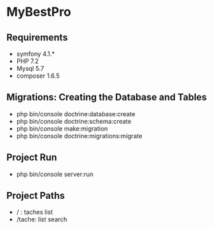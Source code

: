# MyBestPro

## Requirements
- symfony 4.1.*
- PHP 7.2
- Mysql 5.7
- composer 1.6.5
## Migrations: Creating the Database and Tables
- php bin/console doctrine:database:create
-  php bin/console doctrine:schema:create
-  php bin/console make:migration
- php bin/console doctrine:migrations:migrate

## Project Run
- php bin/console server:run

## Project Paths
- / : taches list
- /tache: list search 

